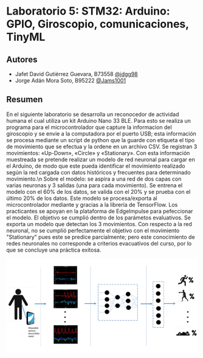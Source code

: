 

# Laboratorio 5: STM32: Arduino: GPIO, Giroscopio, comunicaciones, TinyML


## Autores

- Jafet David Gutiérrez Guevara, B73558 [@jdgg98](https://github.com/jdgg98)
- Jorge Adán Mora Soto, B95222 [@Jams1001](https://github.com/Jams1001)
## Resumen

En el siguiente laboratorio se desarrolla un reconocedor de actividad humana el cual utiliza un kit  Arduino Nano 33 BLE. Para esto se realiza un programa para el microcontrolador que capture la informacion del giroscopio y se envie a la computadora por el puerto USB; esta información se procesa mediante un script de python que  la guarde con etiqueta
el tipo de movimiento que se efectua y la ordene en un archivo CSV. Se registran 3 movimientos: «Up-Down», «Circle» y «Stationary». Con esta información muestreada se pretende realizar un modelo de red neuronal para cargar en el Arduino, de modo que este pueda identificar el movimiento realizado según la red cargada con datos históricos y frecuentes para determinado movimiento.\n
Sobre el modelo: se aspira a una red de dos capas con varias neuronas y 3 salidas (una para cada movimiento). Se entrena el modelo con el 60% de los datos, se valida con el 20% y se prueba con el último 20% de los datos. Este modelo se procesa/exporta al microcontrolador mediante y gracias a la librería de TensorFlow. Los practicantes se apoyan en la plataforma de EdgeImpulse para pefeccionar el modelo. El objetivo se cumplió dentro de los parámetos evaluativos. Se exporta un modelo que detectan los 3 movimientos. Con respecto a la red neuronal, no se cumplió perfectamente el objetivo  con el movimiento "Stationary" pues este se predice parcialmente; pero este conocimiento de redes neuronales no corresponde a criterios evacuativos del curso, por lo que se concluye una práctica exitosa.



![alt text](https://github.com/Jams1001/Images/blob/main/1.png)




